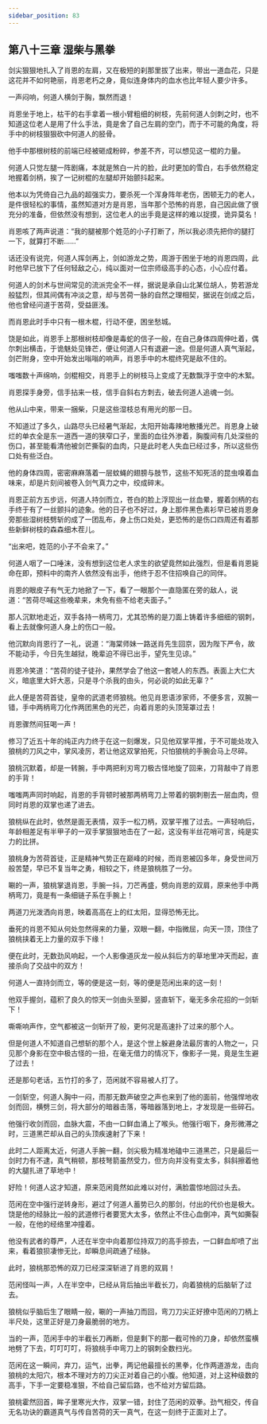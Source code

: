 ```yaml
---
sidebar_position: 83
---
```


## 第八十三章 **湿柴与黑拳**

剑尖狠狠地扎入了肖恩的左肩，又在极短的刹那里拔了出来，带出一道血花，只是这花并不如何艳丽，肖恩老朽之身，竟似连身体内的血水也比年轻人要少许多。

一声闷响，何道人横剑于胸，飘然而退！

肖恩坐于地上，枯干的右手拿着一根小臂粗细的树枝，先前何道人剑刺之时，也不知道这位老人是用了什么手法，竟是舍了自己左肩的空门，而于不可能的角度，将手中的树枝狠狠砍中何道人的胫骨。

他手中那根树枝的前端已经被砸成粉碎，参差不齐，可以想见这一棍的力量。

何道人只觉左腿一阵剧痛，本就是煞白一片的脸，此时更加的雪白，右手依然稳定地握着剑柄，挨了一记树棍的左腿却开始颤抖起来。

他本以为凭倚自己九品的超强实力，要杀死一个浑身阵年老伤，困顿无力的老人，是件很轻松的事情，虽然知道对方是肖恩，当年那个恐怖的肖恩，自己因此做了很充分的准备，但依然没有想到，这位老人的出手竟是这样的难以捉摸，诡异莫名！

肖恩咳了两声说道：“我的腿被那个姓范的小子打断了，所以我必须先把你的腿打一下，就算打不断……”

话还没有说完，何道人挥剑再上，剑如游龙之势，周游于困坐于地的肖恩四周，此时他早已放下了任何轻敌之心，纯以面对一位宗师级高手的心态，小心应付着。

何道人的剑术与世间常见的流派完全不一样，据说是承自山北某位胡人，势若游龙般猛烈，但其间偶有冲淡之意，却与苦荷一脉的自然之理相契，据说在剑成之后，他也曾经问道于苦荷，受益匪浅。

而肖恩此时手中只有一根木棍，行动不便，困坐愁城。

饶是如此，肖恩手上那根树枝却像是毒蛇的信子一般，在自己身体四周伸吐着，偶尔刺出横击，于诡魅处见锋芒，便让何道人只有退避一途。但是何道人真气渐起，剑芒附身，空中开始发出嗡嗡的响声，肖恩手中的木棍终究是敌不住的。

嗤嗤数十声绵响，剑棍相交，肖恩手上的树枝马上变成了无数飘浮于空中的木絮。

肖恩探手身旁，信手拈来一枝，信手自斜右方刺去，破去何道人追魂一剑。

他从山中来，带来一捆柴，只是这些湿枝总有用光的那一日。

不知道过了多久，山路尽头已经暑气渐起，太阳开始毒辣地散播光芒。肖恩身上破烂的单衣全是东一道西一道的狭窄口子，里面的血往外渗着，胸腹间有几处深些的伤口，甚至能看清他被剑芒撕裂的血肉，只是此时老人失血已经过多，所以这些伤口处有些泛白。

他的身体四周，密密麻麻落着一层蚊蝇的翅膀与肢节，这些不知死活的昆虫嗅着血味来，却是片刻间被卷入剑气真力之中，绞成碎末。

肖恩正前方五步远，何道人持剑而立，苍白的脸上浮现出一丝血晕，握着剑柄的右手终于有了一丝颤抖的迹象。他的日子也不好过，身上那件黑色素衫早已被肖恩身旁那些湿树枝劈斩的成了一团乱布，身上伤口处处，更恐怖的是伤口四周还有着那些新鲜树枝的森森细木茬儿。

“出来吧，姓范的小子不会来了。”

何道人咽了一口唾沫，没有想到这位老人求生的欲望竟然如此强烈，但是看肖恩毙命在即，预料中的南齐人依然没有出手，他终于忍不住招唤自己的同伴。

肖恩的眼皮子有气无力地掀了一下，看了一眼那个一直隐匿在旁的敌人，说道：“苦荷尽喊这些晚辈来，未免有些不给老夫面子。”

那人沉默地走近，双手各持一柄弯刀，尤其恐怖的是刀面上铸着许多细细的钢刺，看上去就像何道人身上的伤口一般。

他沉默向肖恩行了一礼，说道：“海棠师妹一路送肖先生回京，因为陛下严令，故不能动手，今日先生越狱，晚辈迫不得已出手，望先生见谅。”

肖恩冷笑道：“苦荷的徒子徒孙，果然学会了他这一套唬人的东西。表面上大仁大义，暗底里大奸大恶，只是寻个杀我的由头，何必说的如此无辜？”

此人便是苦荷首徒，皇帝的武道老师狼桃。他见肖恩语涉家师，不便多言，双腕一错，手中两柄弯刀化作两团黑色的光芒，向着肖恩的头顶笼罩过去！

肖恩骤然间狂喝一声！

修习了近五十年的纯正内力终于在这一刻爆发，只见他双掌平推，于不可能处攻入狼桃的刀风之中，掌风凌厉，若让他这双掌拍死，只怕狼桃的手腕会马上尽碎。

狼桃沉默着，却是一转腕，手中两把利刃弯刀极古怪地旋了回来，刀背敲中了肖恩的手背！

嗤嗤两声同时响起，肖恩的手背顿时被那两柄弯刀上带着的钢刺剔去一层血肉，但同时肖恩的双掌也递了进去。

狼桃纵在此时，依然是面无表情，双手一松刀柄，双掌平推了过去。一声轻响后，年龄相差足有半甲子的一双手掌狠狠地击在了一起，这没有半丝花哨可言，纯是实力的比拼。

狼桃身为苦荷首徒，正是精神气势正在巅峰的时候，而肖恩被囚多年，身受世间万般苦楚，早已不复当年之勇，相较之下，终是狼桃胜了一分。

唰的一声，狼桃掌退肖恩，手腕一抖，刀芒再盛，劈向肖恩的双肩，原来他手中两柄弯刀，竟是有一条细链子系在手腕上！

两道刀光泼洒向肖恩，映着高高在上的红太阳，显得恐怖无比。

垂死的肖恩不知从何处忽然得来的力量，双眼一翻，中指微屈，向天一顶，顶住了狼桃挟着无上力量的双手下缘！

便在此时，无数劲风响起，一个人影像道灰龙一般从斜后方的草地里冲天而起，直接杀向了交战中的双方！

何道人一直持剑而立，等的便是这一刻，等的便是范闲出来的这一刻！

他双手握剑，蕴积了良久的惊天一剑由头至脚，竖直斩下，毫无多余花招的一剑斩下！

嘶嘶响声作，空气都被这一剑斩开了般，更何况是高速扑了过来的那个人。

但是何道人不知道自己想斩的那个人，是这个世上躲避身法最厉害的人物之一，只见那个身影在空中极古怪的一扭，在毫无借力的情况下，像影子一晃，竟是生生避了过去！

还是那句老话，五竹打的多了，范闲就不容易被人打了。

一剑斩空，何道人胸中一闷，而那无数声破空之声也来到了他的面前，他强悍地收剑而回，横劈三剑，将大部分的暗器击落，等暗器落到地上，才发现是一些碎石。

他强行收剑而回，血脉大震，不由一口鲜血涌上了喉头。他强行咽下，身形微滞之时，三道黑芒却从自己的头顶疾速射了下来！

此时二人距离太近，何道人手腕一翻，剑尖极为精准地磕中三道黑芒，只是最后一剑时力有不逮，真气稍顿，那枝弩箭虽然受力，但方向并没有变太多，斜斜擦着他的大腿扎进了草地中！

好险！何道人这才知道，原来范闲竟然如此难以对付，满脸震惊地回过头去。

范闲在空中强行逆转身形，避过了何道人蓄势已久的那剑，付出的代价也是极大。饶是他的经脉比一般的武道修行者要宽大太多，依然止不住心血倒冲，真气如撕裂一般，在他的经络里冲撞着。

他没有武者的尊严，人还在半空中向着那位持双刀的高手掠去，一口鲜血却喷了出来，看着狼狈凄惨无比，却瞬息间疏通了经脉。

此时，狼桃那恐怖的双刀已经深深斩进了肖恩的双肩！

范闲怪叫一声，人在半空中，已经从背后抽出半截长刀，向着狼桃的后脑斩了过去。

狼桃似乎脑后生了眼睛一般，唰的一声抽刀而回，弯刀刀尖正好撩中范闲的刀柄上半尺处，这里正好是刀身最脆弱的地方。

当的一声，范闲手中的半截长刀再断，但是剩下的那一截可怜的刀身，却依然蛮横地劈了下去，叮叮叮叮，将狼桃手中弯刀上的钢刺全数扫光。

范闲在这一瞬间，弃刀，运气，出拳，两记他最擅长的黑拳，化作两道游龙，击向狼桃的太阳穴，根本不理对方的刀尖正对着自己的小腹。他知道，对上这种级数的高手，下手一定要稳准狠，不给自己留后路，也不给对方留后路。

狼桃霍然回首，眸子里寒光大作，双掌一错，封住了范闲的双拳。劲气相交，传自无名功诀的霸道真气与传自苦荷的天一真气，在这一刻终于正面对上了。

